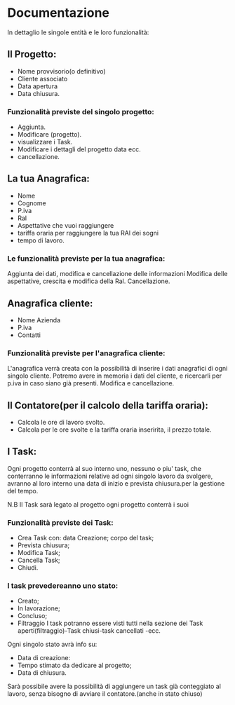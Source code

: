 # Documentazione 

In dettaglio le singole entità e le loro funzionalità:

## Il Progetto:
- Nome provvisorio(o definitivo)
- Cliente associato
- Data apertura
- Data chiusura.

### Funzionalità previste del singolo progetto:
- Aggiunta.
- Modificare (progetto).
- visualizzare i Task.
- Modificare i dettagli del progetto data ecc.
- cancellazione.



## La tua Anagrafica:
- Nome 
- Cognome
- P.iva
- Ral
- Aspettative che vuoi raggiungere
- tariffa oraria per raggiungere la tua RAl dei sogni
- tempo di lavoro.

### Le funzionalità previste per la tua anagrafica:
Aggiunta dei dati, modifica e cancellazione delle informazioni
Modifica delle aspettative, crescita e modifica della Ral.
Cancellazione.



## Anagrafica cliente:
- Nome Azienda
- P.iva
- Contatti

### Funzionalità previste per l'anagrafica cliente:
L'anagrafica verrà creata con la possibilità di inserire i dati anagrafici di ogni singolo cliente.
Potremo avere in memoria i dati del cliente, e ricercarli per p.iva in caso siano già presenti.
Modifica e cancellazione.



## Il Contatore(per il calcolo della tariffa oraria):
-   Calcola le ore di lavoro svolto.
-   Calcola per le ore svolte e la tariffa oraria inseririta, il prezzo totale.



## I Task:
Ogni progetto conterrà al suo interno uno, nessuno o piu' task, che conterranno le informazioni relative ad ogni singolo lavoro da svolgere,
avranno al loro interno una data di inizio e prevista chiusura.per la gestione del tempo.

N.B Il Task sarà legato al progetto ogni progetto conterrà i suoi

### Funzionalità previste dei Task:
- Crea Task con: data Creazione; corpo del task; 
- Prevista chiusura;
- Modifica Task; 
- Cancella Task; 
- Chiudi.

### I task prevedereanno uno stato:
- Creato; 
- In lavorazione; 
- Concluso;
- Filtraggio I task potranno essere visti tutti nella sezione dei Task aperti(filtraggio)-Task chiusi-task cancellati -ecc.

Ogni singolo stato avrà info su:
- Data di creazione: 
- Tempo stimato da dedicare al progetto; 
- Data di chiusura.

Sarà possibile avere la possibilità di aggiungere un task già conteggiato al lavoro, senza bisogno di avviare il contatore.(anche in stato chiuso)